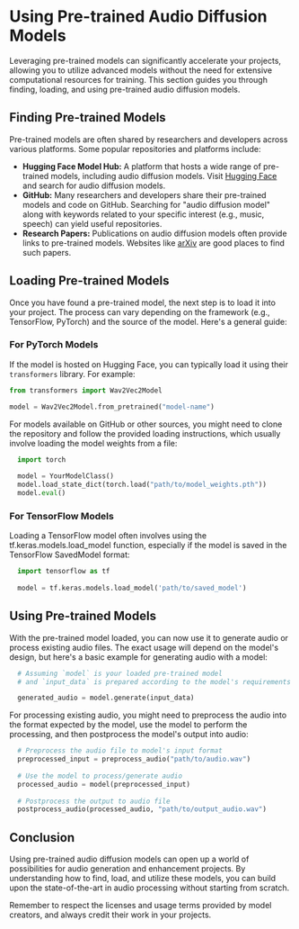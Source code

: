 # Using Pre-trained Audio Diffusion Models

Leveraging pre-trained models can significantly accelerate your projects, allowing you to utilize advanced models without the need for extensive computational resources for training. This section guides you through finding, loading, and using pre-trained audio diffusion models.

## Finding Pre-trained Models

Pre-trained models are often shared by researchers and developers across various platforms. Some popular repositories and platforms include:

- **Hugging Face Model Hub:** A platform that hosts a wide range of pre-trained models, including audio diffusion models. Visit [Hugging Face](https://huggingface.co/models) and search for audio diffusion models.
- **GitHub:** Many researchers and developers share their pre-trained models and code on GitHub. Searching for "audio diffusion model" along with keywords related to your specific interest (e.g., music, speech) can yield useful repositories.
- **Research Papers:** Publications on audio diffusion models often provide links to pre-trained models. Websites like [arXiv](https://arxiv.org/) are good places to find such papers.

## Loading Pre-trained Models

Once you have found a pre-trained model, the next step is to load it into your project. The process can vary depending on the framework (e.g., TensorFlow, PyTorch) and the source of the model. Here's a general guide:

### For PyTorch Models

If the model is hosted on Hugging Face, you can typically load it using their `transformers` library. For example:

```python
from transformers import Wav2Vec2Model

model = Wav2Vec2Model.from_pretrained("model-name")
```

For models available on GitHub or other sources, you might need to clone the repository and follow the provided loading instructions, which usually involve loading the model weights from a file:

```python
  import torch
  
  model = YourModelClass()
  model.load_state_dict(torch.load("path/to/model_weights.pth"))
  model.eval()
```

### For TensorFlow Models
Loading a TensorFlow model often involves using the tf.keras.models.load_model function, especially if the model is saved in the TensorFlow SavedModel format:

```python
  import tensorflow as tf
  
  model = tf.keras.models.load_model('path/to/saved_model')
```

## Using Pre-trained Models
With the pre-trained model loaded, you can now use it to generate audio or process existing audio files. The exact usage will depend on the model's design, but here's a basic example for generating audio with a model:

```python
  # Assuming `model` is your loaded pre-trained model
  # and `input_data` is prepared according to the model's requirements

  generated_audio = model.generate(input_data)
```
 
For processing existing audio, you might need to preprocess the audio into the format expected by the model, use the model to perform the processing, and then postprocess the model's output into audio:

```python
  # Preprocess the audio file to model's input format
  preprocessed_input = preprocess_audio("path/to/audio.wav")
  
  # Use the model to process/generate audio
  processed_audio = model(preprocessed_input)
  
  # Postprocess the output to audio file
  postprocess_audio(processed_audio, "path/to/output_audio.wav")
```

## Conclusion
Using pre-trained audio diffusion models can open up a world of possibilities for audio generation and enhancement projects. By understanding how to find, load, and utilize these models, you can build upon the state-of-the-art in audio processing without starting from scratch.

Remember to respect the licenses and usage terms provided by model creators, and always credit their work in your projects.
